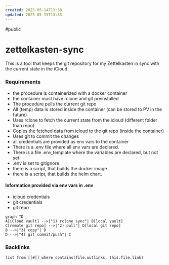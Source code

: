 ```yaml
---
created: 2025-05-14T13:38
updated: 2025-05-15T13:33
---
```

#public


# zettelkasten-sync

This is a tool that keeps the git repository for my Zettelkasten in sync with the current state in the iCloud. 
### Requirements 
- the procedure is containerized with a docker container
- the container must have rclone and git preinstalled
- The procedure pulls the current git repo
- All (temp) data is stored inside the container (can be stored to PV in the future) 
- Uses rclone to fetch the current state from the icloud (different folder than repo)
- Copies the fetched data from icloud to the git repo (inside the container)
- Uses git to commit the changes
- all credentials are provided as env vars to the container
- There is a .env file where all env vars are declared. 
- There is a file .env_template where the variables are declared, but not set
- .env is set to gitignore
- there is a script, that builds the docker image
- there is a script, that builds the helm chart. 

#### Information provided via env vars in .env
- icloud credentials
- git credentials
- git repo

```mermaid
graph TD
A[iCloud vault] -->|"1) rclone sync"| B[local vault]
C[remote git repo] -->|"2) pull"| D[local git repo]
B -->|"3) copy"| D
D -->|"4) git commit/push"| C
```

### Backlinks
```dataview 
list from [[#]] where contains(file.outlinks, this.file.link)
```
